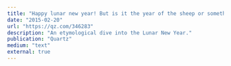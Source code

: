 ```yaml
---
title: "Happy lunar new year! But is it the year of the sheep or something else?\n"
date: "2015-02-20"
url: "https://qz.com/346283"
description: "An etymological dive into the Lunar New Year."
publication: "Quartz"
medium: "text"
external: true
---
```

